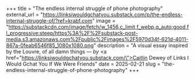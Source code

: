 +++
title = "The endless internal struggle of phone photography"
external_url = "https://linksiwouldgchatyou.substack.com/p/the-endless-internal-struggle-of/?ref=krabf.com"
image = "https://substackcdn.com/image/fetch/w_1456,c_limit,f_webp,q_auto:good,fl_progressive:steep/https%3A%2F%2Fsubstack-post-media.s3.amazonaws.com%2Fpublic%2Fimages%2F5970d34f-621d-4011-867a-0feab6546f85_1080x1080.png"
description = "A visual essay inspired by the Louvre, of all damn things — <em>by</em> <a href=\"https://linksiwouldgchatyou.substack.com/\">Caitlin Dewey of Links I Would Gchat You If We Were Friends</a>"
date = 2025-02-21
slug = "the-endless-internal-struggle-of-phone-photography"
+++ 